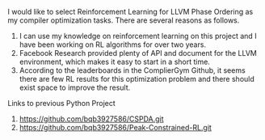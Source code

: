 I would like to select Reinforcement Learning for LLVM Phase Ordering as my compiler optimization tasks. There are several reasons as follows.

1. I can use my knowledge on reinforcement learning on this project and I have been working on RL algorithms for over two years.
2. Facebook Research provided plenty of API and document for the LLVM environment, which makes it easy to start in a short time.
3. According to the leaderboards in the ComplierGym Github, it seems there are few RL results for this optimization problem and there should exist space to improve the result.


Links to previous Python Project

1.	https://github.com/bqb3927586/CSPDA.git
2.	https://github.com/bqb3927586/Peak-Constrained-RL.git
